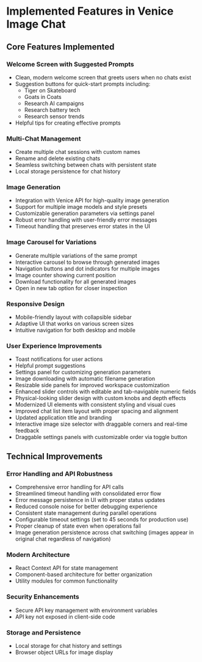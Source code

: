 # Implemented Features in Venice Image Chat

## Core Features Implemented

### Welcome Screen with Suggested Prompts

- Clean, modern welcome screen that greets users when no chats exist
- Suggestion buttons for quick-start prompts including:
  - Tiger on Skateboard
  - Goats in Coats
  - Research AI campaigns
  - Research battery tech
  - Research sensor trends
- Helpful tips for creating effective prompts

### Multi-Chat Management

- Create multiple chat sessions with custom names
- Rename and delete existing chats
- Seamless switching between chats with persistent state
- Local storage persistence for chat history

### Image Generation

- Integration with Venice API for high-quality image generation
- Support for multiple image models and style presets
- Customizable generation parameters via settings panel
- Robust error handling with user-friendly error messages
- Timeout handling that preserves error states in the UI

### Image Carousel for Variations

- Generate multiple variations of the same prompt
- Interactive carousel to browse through generated images
- Navigation buttons and dot indicators for multiple images
- Image counter showing current position
- Download functionality for all generated images
- Open in new tab option for closer inspection

### Responsive Design

- Mobile-friendly layout with collapsible sidebar
- Adaptive UI that works on various screen sizes
- Intuitive navigation for both desktop and mobile

### User Experience Improvements

- Toast notifications for user actions
- Helpful prompt suggestions
- Settings panel for customizing generation parameters
- Image downloading with automatic filename generation
- Resizable side panels for improved workspace customization
- Enhanced slider controls with editable and tab-navigable numeric fields
- Physical-looking slider design with custom knobs and depth effects
- Modernized UI elements with consistent styling and visual cues
- Improved chat list item layout with proper spacing and alignment
- Updated application title and branding
- Interactive image size selector with draggable corners and real-time feedback
- Draggable settings panels with customizable order via toggle button

## Technical Improvements

### Error Handling and API Robustness

- Comprehensive error handling for API calls
- Streamlined timeout handling with consolidated error flow
- Error message persistence in UI with proper status updates
- Reduced console noise for better debugging experience
- Consistent state management during parallel operations
- Configurable timeout settings (set to 45 seconds for production use)
- Proper cleanup of state even when operations fail
- Image generation persistence across chat switching (images appear in original chat regardless of navigation)

### Modern Architecture

- React Context API for state management
- Component-based architecture for better organization
- Utility modules for common functionality

### Security Enhancements

- Secure API key management with environment variables
- API key not exposed in client-side code

### Storage and Persistence

- Local storage for chat history and settings
- Browser object URLs for image display
